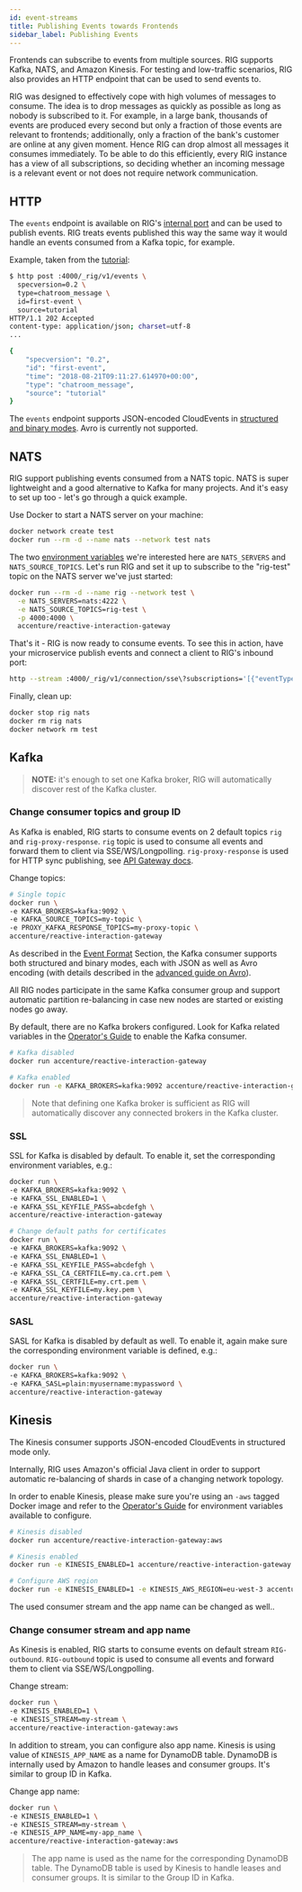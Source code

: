 ```yaml
---
id: event-streams
title: Publishing Events towards Frontends
sidebar_label: Publishing Events
---
```


Frontends can subscribe to events from multiple sources. RIG supports Kafka, NATS, and Amazon Kinesis. For testing and low-traffic scenarios, RIG also provides an HTTP endpoint that can be used to send events to.

RIG was designed to effectively cope with high volumes of messages to consume. The idea is to drop messages as quickly as possible as long as nobody is subscribed to it. For example, in a large bank, thousands of events are produced every second but only a fraction of those events are relevant to frontends; additionally, only a fraction of the bank's customer are online at any given moment. Hence RIG can drop almost all messages it consumes immediately. To be able to do this efficiently, every RIG instance has a view of all subscriptions, so deciding whether an incoming message is a relevant event or not does not require network communication.

## HTTP

The `events` endpoint is available on RIG's [internal port](rig-ops-guide) and can be used to publish events. RIG treats events published this way the same way it would handle an events consumed from a Kafka topic, for example.

Example, taken from the [tutorial](tutorial#4-create-a-new-chatroom-message-event-backend):

```bash
$ http post :4000/_rig/v1/events \
  specversion=0.2 \
  type=chatroom_message \
  id=first-event \
  source=tutorial
HTTP/1.1 202 Accepted
content-type: application/json; charset=utf-8
...

{
    "specversion": "0.2",
    "id": "first-event",
    "time": "2018-08-21T09:11:27.614970+00:00",
    "type": "chatroom_message",
    "source": "tutorial"
}
```

The `events` endpoint supports JSON-encoded CloudEvents in [structured and binary modes](event-format#http-transport-binding). Avro is currently not supported.

## NATS

RIG support publishing events consumed from a NATS topic. NATS is super lightweight and a good alternative to Kafka for many projects. And it's easy to set up too - let's go through a quick example.

Use Docker to start a NATS server on your machine:

```bash
docker network create test
docker run --rm -d --name nats --network test nats
```

The two [environment variables](./rig-ops-guide.md) we're interested here are `NATS_SERVERS` and `NATS_SOURCE_TOPICS`. Let's run RIG and set it up to subscribe to the "rig-test" topic on the NATS server we've just started:

```bash
docker run --rm -d --name rig --network test \
  -e NATS_SERVERS=nats:4222 \
  -e NATS_SOURCE_TOPICS=rig-test \
  -p 4000:4000 \
  accenture/reactive-interaction-gateway
```

That's it - RIG is now ready to consume events. To see this in action, have your microservice publish events and connect a client to RIG's inbound port:

```bash
http --stream :4000/_rig/v1/connection/sse\?subscriptions='[{"eventType":"test"}]'
```

Finally, clean up:

```bash
docker stop rig nats
docker rm rig nats
docker network rm test
```

## Kafka

> __NOTE:__ it's enough to set one Kafka broker, RIG will automatically discover rest of the Kafka cluster.

### Change consumer topics and group ID

As Kafka is enabled, RIG starts to consume events on 2 default topics `rig` and `rig-proxy-response`. `rig` topic is used to consume all events and forward them to client via SSE/WS/Longpolling. `rig-proxy-response` is used for HTTP sync publishing, see [API Gateway docs](./api-gateway#sync).

Change topics:

```bash
# Single topic
docker run \
-e KAFKA_BROKERS=kafka:9092 \
-e KAFKA_SOURCE_TOPICS=my-topic \
-e PROXY_KAFKA_RESPONSE_TOPICS=my-proxy-topic \
accenture/reactive-interaction-gateway
```

As described in the [Event Format](event-format#kafka-transport-binding) Section, the Kafka consumer supports both structured and binary modes, each with JSON as well as Avro encoding (with details described in the [advanced guide on Avro](avro)).

All RIG nodes participate in the same Kafka consumer group and support automatic partition re-balancing in case new nodes are started or existing nodes go away.

By default, there are no Kafka brokers configured. Look for Kafka related variables in the [Operator's Guide](./rig-ops-guide.md) to enable the Kafka consumer.

```bash
# Kafka disabled
docker run accenture/reactive-interaction-gateway

# Kafka enabled
docker run -e KAFKA_BROKERS=kafka:9092 accenture/reactive-interaction-gateway
```

> Note that defining one Kafka broker is sufficient as RIG will automatically discover any connected brokers in the Kafka cluster.

### SSL

SSL for Kafka is disabled by default. To enable it, set the corresponding environment variables, e.g.:

```bash
docker run \
-e KAFKA_BROKERS=kafka:9092 \
-e KAFKA_SSL_ENABLED=1 \
-e KAFKA_SSL_KEYFILE_PASS=abcdefgh \
accenture/reactive-interaction-gateway

# Change default paths for certificates
docker run \
-e KAFKA_BROKERS=kafka:9092 \
-e KAFKA_SSL_ENABLED=1 \
-e KAFKA_SSL_KEYFILE_PASS=abcdefgh \
-e KAFKA_SSL_CA_CERTFILE=my.ca.crt.pem \
-e KAFKA_SSL_CERTFILE=my.crt.pem \
-e KAFKA_SSL_KEYFILE=my.key.pem \
accenture/reactive-interaction-gateway
```

### SASL

SASL for Kafka is disabled by default as well. To enable it, again make sure the corresponding environment variable is defined, e.g.:

```bash
docker run \
-e KAFKA_BROKERS=kafka:9092 \
-e KAFKA_SASL=plain:myusername:mypassword \
accenture/reactive-interaction-gateway
```

## Kinesis

The Kinesis consumer supports JSON-encoded CloudEvents in structured mode only.

Internally, RIG uses Amazon's official Java client in order to support automatic re-balancing of shards in case of a changing network topology.

In order to enable Kinesis, please make sure you're using an `-aws` tagged Docker image and refer to the [Operator's Guide](./rig-ops-guide.md) for environment variables available to configure.

```bash
# Kinesis disabled
docker run accenture/reactive-interaction-gateway:aws

# Kinesis enabled
docker run -e KINESIS_ENABLED=1 accenture/reactive-interaction-gateway

# Configure AWS region
docker run -e KINESIS_ENABLED=1 -e KINESIS_AWS_REGION=eu-west-3 accenture/reactive-interaction-gateway
```

The used consumer stream and the app name can be changed as well..

### Change consumer stream and app name

As Kinesis is enabled, RIG starts to consume events on default stream `RIG-outbound`. `RIG-outbound` topic is used to consume all events and forward them to client via SSE/WS/Longpolling.

Change stream:

```bash
docker run \
-e KINESIS_ENABLED=1 \
-e KINESIS_STREAM=my-stream \
accenture/reactive-interaction-gateway:aws
```

In addition to stream, you can configure also app name. Kinesis is using value of `KINESIS_APP_NAME` as a name for DynamoDB table. DynamoDB is internally used by Amazon to handle leases and consumer groups. It's similar to group ID in Kafka.

Change app name:

```bash
docker run \
-e KINESIS_ENABLED=1 \
-e KINESIS_STREAM=my-stream \
-e KINESIS_APP_NAME=my-app_name \
accenture/reactive-interaction-gateway:aws
```

> The app name is used as the name for the corresponding DynamoDB table. The DynamoDB table is used by Kinesis to handle leases and consumer groups. It is similar to the Group ID in Kafka.
